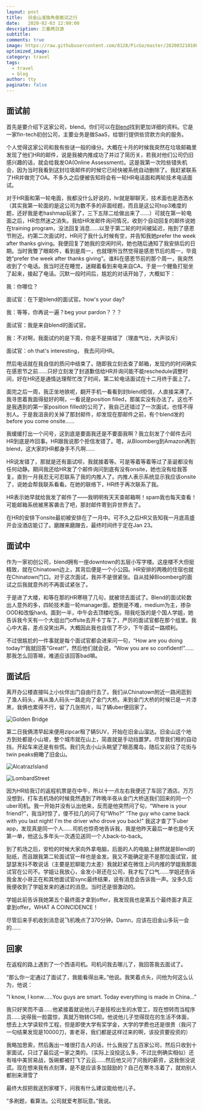 ```yaml
---
layout: post
title:  旧金山准独角兽面试之行
date:   2020-02-03 12:00:00
description: 三番两日游
subtitle: 
comments: true
image: https://raw.githubusercontent.com/8128/PicGo/master/20200321010044.png
optimized_image: 
category: travel
tags:
  - travel
  - blog
author: tty
paginate: false
---
```


## 面试前

首先是要介绍下这家公司，blend。你们可以在[Blend](https://blend.com/)找到更加详细的资料。它是一家fin-tech初创公司，主要业务是做SaaS，给银行提供些贷款方向的服务。

个人觉得这家公司和我有些谜一般的缘分。大概在十月的时候我突然在垃圾邮箱里发现了他们HR的邮件，说是我被内推成功了并过了简历关，若我对他们公司仍旧感兴趣的话，就会给我发OA(Online Assessment)。这是我第一次险些错失机会，因为当时我看到这封垃圾邮件的时候它已经快被系统自动删除了。我赶紧联系了HR并做完了OA。不多久之后便被告知将会有一轮HR电话面和两轮技术电话面试。

对于HR面和第一轮电面，我都没什么好说的，hr就是聊聊天，技术面也是洒洒水（其实我第一轮面的是这公司为数不多的非面经题，而且是这公司top3难度的题，还好我是老hashmap玩家了，三下五除二给做出来了……）可就在第一轮电面之后，HR忽然迷之消失。我给HR发邮件询问情况，收到个自动回复的邮件说她在training program，没法回复消息……以至于第二轮的时间被延迟，拖到了感恩节附近。约第二次面试时，HR问了我什么时候有空，并告知我她prefer the week after thanks giving。我便回复了她我的空闲时间，她也随后通知了我安排后的日期。当时我瞥了眼邮件，看到是周一，也就理所当然觉得是感恩节后的周一，毕竟她“prefer the week after thanks giving”。谁料在感恩节前的那个周一，我突然收到了个电话。我当时还在睡觉，迷糊着看到来电来自CA，于是一个鲤鱼打挺坐了起来，接起了电话。沉默一段时间后，尴尬的对话开始了，大概如下：

我：你哪位？

面试官：在下是blend的面试官。how's your day?

我：等等，你再说一遍？beg your pardon？？？

面试官：我是来自blend的面试官。

我：不对啊，我面试约的是下周，你是不是搞错了（理直气壮，大声驳斥）

面试官：oh that's interesting， 我去问问HR。

然后电话就在我自信的质问中结束了。随即我立刻去查了邮箱，发现约的时间确实在感恩节之前……只好立刻发了封道歉信给HR并询问能不能reschedule调整时间，好在HR还是通情达理帮忙改了时间，第二轮电话面试在十二月终于面上了。

面完之后一周，我正坐地铁呢，翻开手机一看看到封blend拒信，人直接呆滞了。我寻思着我面得挺好的啊，一看说是position filled，那属实没有办法了。这也不是我遇到的第一家position filled的公司了，我自己还错过了一次面试，也怪不得别人。于是我沮丧的关掉了那封邮件，却发现在那邮件之前，有个blend发的before you come onsite……

我缓缓打出一个问号，这到底是要面我还是不要面我啊？我立刻发了个邮件去问HR到底是咋回事。HR跟我说那个拒信发错了。嗯，从Bloomberg到Amazon再到blend，这大家的HR都身手不凡啊……

HR说发错了，那就是还有面试呗，我就接着等。可是等着等着等过了圣诞都没有任何动静。期间我还给HR发了个邮件询问到底有没有onsite，她也没有给我答复。直到一月我忍无可忍联系了我的内推人了。内推人表示系统显示我应该onsite了，说她会帮我联系看看。在她的联络下，HR终于再次联系了我。

HR表示她早就给我发了邮件了——我明明有天天查邮箱啊！spam我也每天查看！可能邮箱系统被黑客袭击了吧，那封邮件寄到异世界去了。

在HR的安排下onsite最初被安排在了一月中。可不久之后HR又告知我一月底高盛开会没酒店能订了。磨蹭来磨蹭去，最终时间终于定在Jan 23。

## 面试中

作为一家初创公司，blend拥有一座downtown的五层小写字楼。这座楼不大但挺精致，就在Chinatown边上，其背后便是一个小公园。HR安排的两晚的住宿也就在Chinatown门口。对于这次面试，我并不是很紧张。自从挂掉Bloomberg的面试之后我就意外的不再面试紧张了。

于是进了大楼，和等在那的HR寒暄了几句，就被领去面试了。Blend的面试轮数出人意外的多，四轮技术面一轮manager面，题倒是不难，medium为主，掺杂OOD和改版hard。面到一半，中午会去顶楼吃饭。陪我吃饭的是个国人学姐，她告诉我今天有一个大组出门offsite去开卡丁车了，严厉的面试官都在那个组里。我心中大喜，差点没笑出声。大概因此我也自信了不少，下午面试一路顺利。

不过很尴尬的一件事就是每个面试官都会进来问一句，“How are you doing today?”我就回答“Great!”，然后他们就会说，“Wow you are so confident!”……那我怎么回答嘛，难道应该回答bad嘛。

## 面试后

离开办公楼直接叫上小伙伴出门自由行去了。我们从Chinatown附近一路闲逛到了渔人码头，再从渔人码头一路走向了金门大桥。来到金门大桥的时候已是一片漆黑，我俩也累得不行，留了几张照片，叫了辆uber便回家了。

![Golden Bridge](https://raw.githubusercontent.com/8128/PicGo/master/20200321010853.png)

第二日我俩清早起来便用zipcar租了辆SUV，开始在旧金山溜达。旧金山这个地方到处都是小山坡，整个城市就在山上，简直就是手动挡噩梦。尽管我们租的自动挡，开起车来还是有些慌。我们先去小山头眺望了眼恶魔岛，随后又前往了花街与twin peaks俯瞰了旧金山。

![AlcatrazIsland](https://raw.githubusercontent.com/8128/PicGo/master/20200321010921.png)

![LombardStreet](https://raw.githubusercontent.com/8128/PicGo/master/20200321010951.png)

因为HR给我订的返程机票是在中午，所以十一点左右我便还了车回了酒店。万万没想到，打车去机场的时候竟然遇到了昨晚半夜从金门大桥送我们回来的同一个uber司机。我一开始并没有认出他来，反而是他突然问了句，“Where is your friend?”，我当时惊了，傻不拉几的问了句“Who?” “The guy who came back with you last night! I'm the driver who drove you back!” 我这才查了下uber app，发现真是同一个人……司机也惊奇地告诉我，我是他昨天最后一单也是今天第一单，他这么多年头一次遇见送同一个人back-to-back。

到了机场之后，安检的时候大家向外拿电脑，后面的人的电脑上赫然就是Blend的贴纸，而且跟我第二轮面试官一样也是金发。我又不能确定是不是那位面试官，就瑟瑟发抖不敢说话（主要是尬聊能力太差）我就赶紧在微信上问内推的学姐我那面试官在公司不。学姐让我放心，金发小哥还在公司，我才松了口气……学姐还告诉我金发小哥正在和其他面试官sync最终结果，说有消息会告诉我一声。没多久后我便收到了学姐发来的通过的消息。当时还是很激动的。

学姐此前告诉我她第五个最终面才拿到offer，我发现我也是第五个最终面才真正拿到offer。WHAT A COINCIDENCE！

尽管后来手机收到消息说飞机晚点了370分钟。Damn，应该在旧金山多玩一会的……

## 回家

在返程的路上遇到了一个西语司机。司机问我去哪儿了，我回答我去面试了。

“那么你一定通过了面试了，我能看得出来。”他说。我笑着点头，问他为何这么认为，他说：

“I know, I konw......You guys are smart. Today everything is made in China...”

我只好笑而不语……他紧接着就说他儿子是技校出生的水管工，现在想转而当程序员……说得我一脸震惊，真就万物转CS呗。他说他儿子觉得现在的生活不体面，想去上大学读软件工程，但是即使大学有奖学金，大学的学费也还是很贵（我问了一句结果发现是10000刀，害老哥，我们都是这样过来的啊，该投资要投资的）

我略加思索，然后轰出一堆很打击人的话，什么我投了五百家公司，然后只收到十家面试，只过了最后这一家之类的。（实际上没投这么多，不过比例确实相似）还有啥中美贸易战，饭碗都被打飞了云云……然后他又问了问我的薪资，这我倒没说谎。现在想来我有点刻薄，是不是应该多加鼓励的？自己在寒冬冻着了，就劝别人都别来滑雪了

最终大叔把我送到家楼下，问我有什么建议能给他儿子。

“多刷题，看算法。公司就爱考那玩意。”我说。